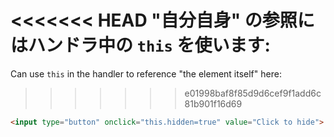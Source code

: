 <<<<<<< HEAD
"自分自身" の参照にはハンドラ中の `this` を使います:
=======
Can use `this` in the handler to reference "the element itself" here:
>>>>>>> e01998baf8f85d9d6cef9f1add6c81b901f16d69

```html run height=50
<input type="button" onclick="this.hidden=true" value="Click to hide">
```
